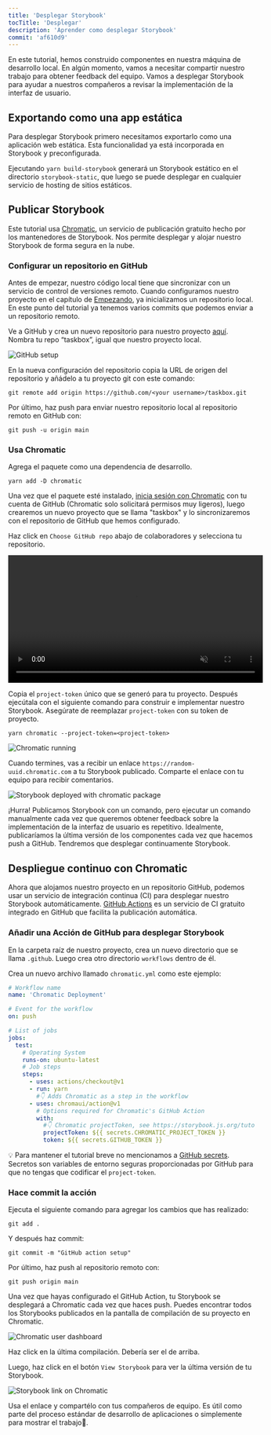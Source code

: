 ```yaml
---
title: 'Desplegar Storybook'
tocTitle: 'Desplegar'
description: 'Aprender como desplegar Storybook'
commit: 'af610d9'
---
```


En este tutorial, hemos construido componentes en nuestra máquina de desarrollo local. En algún momento, vamos a necesitar compartir nuestro trabajo para obtener feedback del equipo. Vamos a desplegar Storybook para ayudar a nuestros compañeros a revisar la implementación de la interfaz de usuario.

## Exportando como una app estática

Para desplegar Storybook primero necesitamos exportarlo como una aplicación web estática. Esta funcionalidad ya está incorporada en Storybook y preconfigurada.

Ejecutando `yarn build-storybook` generará un Storybook estático en el directorio `storybook-static`, que luego se puede desplegar en cualquier servicio de hosting de sitios estáticos.

## Publicar Storybook

Este tutorial usa <a href="https://www.chromatic.com/?utm_source=storybook_website&utm_medium=link&utm_campaign=storybook">Chromatic</a>, un servicio de publicación gratuito hecho por los mantenedores de Storybook. Nos permite desplegar y alojar nuestro Storybook de forma segura en la nube.

### Configurar un repositorio en GitHub

Antes de empezar, nuestro código local tiene que sincronizar con un servicio de control de versiones remoto. Cuando configuramos nuestro proyecto en el capítulo de [Empezando](/intro-to-storybook/react/es/get-started/), ya inicializamos un repositorio local. En este punto del tutorial ya tenemos varios commits que podemos enviar a un repositorio remoto.

Ve a GitHub y crea un nuevo repositorio para nuestro proyecto [aquí](https://github.com/new). Nombra tu repo “taskbox”, igual que nuestro proyecto local.

![GitHub setup](/intro-to-storybook/github-create-taskbox.png)

En la nueva configuración del repositorio copia la URL de origen del repositorio y añádelo a tu proyecto git con este comando:

```shell
git remote add origin https://github.com/<your username>/taskbox.git
```

Por último, haz push para enviar nuestro repositorio local al repositorio remoto en GitHub con:

```shell
git push -u origin main
```

### Usa Chromatic

Agrega el paquete como una dependencia de desarrollo.

```shell
yarn add -D chromatic
```

Una vez que el paquete esté instalado, [inicia sesión con Chromatic](https://www.chromatic.com/start/?utm_source=storybook_website&utm_medium=link&utm_campaign=storybook) con tu cuenta de GitHub (Chromatic solo solicitará permisos muy ligeros), luego crearemos un nuevo proyecto que se llama "taskbox" y lo sincronizaremos con el repositorio de GitHub que hemos configurado.

Haz click en `Choose GitHub repo` abajo de colaboradores y selecciona tu repositorio.

<video autoPlay muted playsInline loop style="width:520px; margin: 0 auto;">
  <source
    src="/intro-to-storybook/chromatic-setup-learnstorybook.mp4"
    type="video/mp4"
  />
</video>

Copia el `project-token` único que se generó para tu proyecto. Después ejecútala con el siguiente comando para construir e implementar nuestro Storybook. Asegúrate de reemplazar `project-token` con su token de proyecto.

```shell
yarn chromatic --project-token=<project-token>
```

![Chromatic running](/intro-to-storybook/chromatic-manual-storybook-console-log.png)

Cuando termines, vas a recibir un enlace `https://random-uuid.chromatic.com` a tu Storybook publicado. Comparte el enlace con tu equipo para recibir comentarios.

![Storybook deployed with chromatic package](/intro-to-storybook/chromatic-manual-storybook-deploy-6-4.png)

¡Hurra! Publicamos Storybook con un comando, pero ejecutar un comando manualmente cada vez que queremos obtener feedback sobre la implementación de la interfaz de usuario es repetitivo. Idealmente, publicaríamos la última versión de los componentes cada vez que hacemos push a GitHub. Tendremos que desplegar continuamente Storybook.

## Despliegue continuo con Chromatic

Ahora que alojamos nuestro proyecto en un repositorio GitHub, podemos usar un servicio de integración continua (CI) para desplegar nuestro Storybook automáticamente. [GitHub Actions](https://github.com/features/actions) es un servicio de CI gratuito integrado en GitHub que facilita la publicación automática.

### Añadir una Acción de GitHub para desplegar Storybook

En la carpeta raíz de nuestro proyecto, crea un nuevo directorio que se llama `.github`. Luego crea otro directorio `workflows` dentro de él.

Crea un nuevo archivo llamado `chromatic.yml` como este ejemplo:

```yaml:title=.github/workflows/chromatic.yml
# Workflow name
name: 'Chromatic Deployment'

# Event for the workflow
on: push

# List of jobs
jobs:
  test:
    # Operating System
    runs-on: ubuntu-latest
    # Job steps
    steps:
      - uses: actions/checkout@v1
      - run: yarn
        #👇 Adds Chromatic as a step in the workflow
      - uses: chromaui/action@v1
        # Options required for Chromatic's GitHub Action
        with:
          #👇 Chromatic projectToken, see https://storybook.js.org/tutorials/intro-to-storybook/react/en/deploy/ to obtain it
          projectToken: ${{ secrets.CHROMATIC_PROJECT_TOKEN }}
          token: ${{ secrets.GITHUB_TOKEN }}
```

<div class="aside"><p>💡 Para mantener el tutorial breve no mencionamos a <a href=" https://docs.github.com/en/actions/security-guides/encrypted-secrets#creating-encrypted-secrets-for-a-repository ">GitHub secrets</a>. Secretos son variables de entorno seguras proporcionadas por GitHub para que no tengas que codificar el <code>project-token</code>.</p></div>

### Hace commit la acción

Ejecuta el siguiente comando para agregar los cambios que has realizado:

```shell
git add .
```

Y después haz commit:

```shell
git commit -m "GitHub action setup"
```

Por último, haz push al repositorio remoto con:

```shell
git push origin main
```

Una vez que hayas configurado el GitHub Action, tu Storybook se desplegará a Chromatic cada vez que haces push. Puedes encontrar todos los Storybooks publicados en la pantalla de compilación de su proyecto en Chromatic.

![Chromatic user dashboard](/intro-to-storybook/chromatic-user-dashboard.png)

Haz click en la última compilación. Debería ser el de arriba.

Luego, haz click en el botón `View Storybook` para ver la última versión de tu Storybook.

![Storybook link on Chromatic](/intro-to-storybook/chromatic-build-storybook-link-6-4-optimized.png)

Usa el enlace y compartélo con tus compañeros de equipo. Es útil como parte del proceso estándar de desarrollo de aplicaciones o simplemente para mostrar el trabajo💅.
